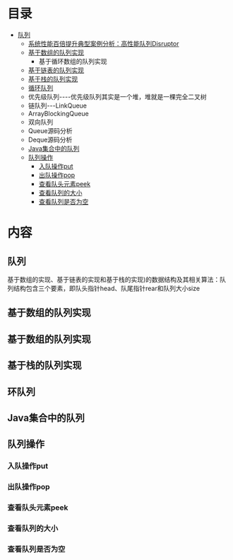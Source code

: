 # 目录

* [队列](#队列)
  * [系统性能百倍提升典型案例分析：高性能队列Disruptor](https://www.jianshu.com/p/03d1930f9b90) 
  * [基于数组的队列实现](#基于数组的队列实现)
    * 基于循环数组的队列实现
  * [基于链表的队列实现](#基于数组的队列实现)
  * [基于栈的队列实现](#基于栈的队列实现)
  * [循环队列](https://www.jianshu.com/p/6b88855017d5)
  * 优先级队列----优先级队列其实是一个堆，堆就是一棵完全二叉树
  * 链队列---LinkQueue
  * ArrayBlockingQueue
  * 双向队列
  * Queue源码分析
  * Deque源码分析
  * [Java集合中的队列](#Java集合中的队列)
  * [队列操作](#队列操作)
    - [入队操作put](#入队操作put)
    - [出队操作pop](#出队操作pop)
    - [查看队头元素peek](#查看队头元素peek)
    - [查看队列的大小](#查看队列的大小)  
    - [查看队列是否为空](#查看队列是否为空)



# 内容

## 队列
 基于数组的实现、基于链表的实现和基于栈的实现)的数据结构及其相关算法：队列结构包含三个要素，即队头指针head、队尾指针rear和队列大小size
## 基于数组的队列实现
## 基于数组的队列实现
## 基于栈的队列实现
## 环队列
## Java集合中的队列
## 队列操作
### 入队操作put
### 出队操作pop
### 查看队头元素peek
### 查看队列的大小
### 查看队列是否为空

